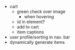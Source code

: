 - cart
  - green check over image
    - when hovering
  - id in element?
  - add to cart
  - item captions
- user profile/sorting in nav. bar
- dynamically generate items
